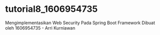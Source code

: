 # tutorial8_1606954735
Mengimplementasikan Web Security Pada Spring Boot Framework
Dibuat oleh 1606954735 - Arri Kurniawan
